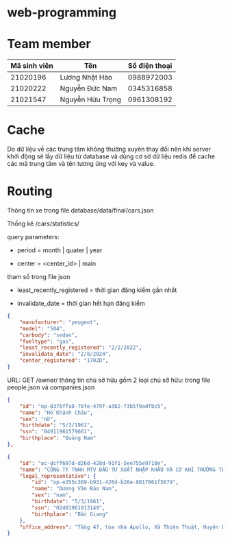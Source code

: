 # web-programming

# Team member
| Mã sinh viên | Tên              | Số điện thoại |
|--------------|------------------|---------------|
| 21020196     | Lương Nhật Hào   | 0988972003    |
| 21020222     | Nguyễn Đức Nam   | 0345316858    |
| 21021547     | Nguyễn Hữu Trọng | 0961308192    |

# Cache
Do dữ liệu về các trung tâm không thường xuyên thay đổi nên khi server khởi động sẽ lấy dữ liệu từ database và dùng cơ sở dữ liệu redis để cache các mã trung tâm và tên tương ứng với key và value.

# Routing

Thông tin xe trong file database/data/final/cars.json

Thống kê
/cars/statistics/

query parameters:

+ period = month | quater | year

+ center = <center_id> | main

tham số trong file json

+ least_recently_registered = thời gian đăng kiểm gần nhất

+ invalidate_date = thời gian hết hạn đăng kiểm

```json
{
    "manufacturer": "peugeot",
    "model": "504",
    "carbody": "sedan",
    "fueltype": "gas",
    "least_recently_registered": "2/2/2022",
    "invalidate_date": "2/8/2024",
    "center_registered": "1702D",
}
```

URL: GET /owner/<id>
thông tin chủ sở hữu gồm 2 loại chủ sở hữu: trong file people.json và companies.json
```json
{
    "id": "op-8376ffa8-76fe-479f-a382-f3b5f9adf8c5",
    "name": "Hồ Khánh Châu",
    "sex": "nữ",
    "birthdate": "5/3/1961",
    "ssn": "04911961579661",
    "birthplace": "Quảng Nam"
},
```

```json
{
    "id": "oc-dcff697d-d26d-428d-91f1-5ee755e9718e",
    "name": "CÔNG TY TNHH MTV ĐẦU TƯ XUẤT NHẬP KHẨU VÀ CƠ KHÍ TRƯỜNG THÀNH",
    "legal_representative": {
        "id": "op-e355c369-b931-426d-b26e-8017061f5679",
        "name": "Dương Văn Bảo Nam",
        "sex": "nam",
        "birthdate": "5/3/1961",
        "ssn": "02401961913149",
        "birthplace": "Bắc Giang"
    },
    "office_address": "Tầng 47, tòa nhà Apollo, Xã Thiện Thuật, Huyện Bình Gia, Tỉnh Lạng Sơn"
}
```